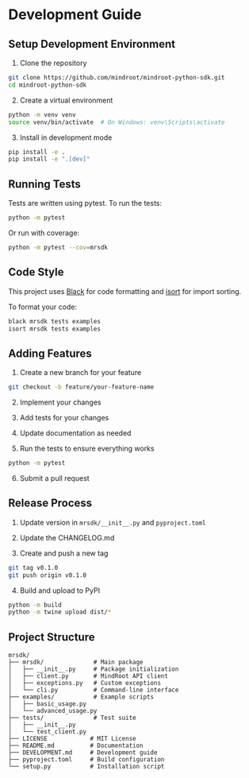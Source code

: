 # Development Guide

## Setup Development Environment

1. Clone the repository

```bash
git clone https://github.com/mindroot/mindroot-python-sdk.git
cd mindroot-python-sdk
```

2. Create a virtual environment

```bash
python -m venv venv
source venv/bin/activate  # On Windows: venv\Scripts\activate
```

3. Install in development mode

```bash
pip install -e .
pip install -e ".[dev]"
```

## Running Tests

Tests are written using pytest. To run the tests:

```bash
python -m pytest
```

Or run with coverage:

```bash
python -m pytest --cov=mrsdk
```

## Code Style

This project uses [Black](https://github.com/psf/black) for code formatting and [isort](https://pycqa.github.io/isort/) for import sorting.

To format your code:

```bash
black mrsdk tests examples
isort mrsdk tests examples
```

## Adding Features

1. Create a new branch for your feature

```bash
git checkout -b feature/your-feature-name
```

2. Implement your changes

3. Add tests for your changes

4. Update documentation as needed

5. Run the tests to ensure everything works

```bash
python -m pytest
```

6. Submit a pull request

## Release Process

1. Update version in `mrsdk/__init__.py` and `pyproject.toml`

2. Update the CHANGELOG.md

3. Create and push a new tag

```bash
git tag v0.1.0
git push origin v0.1.0
```

4. Build and upload to PyPI

```bash
python -m build
python -m twine upload dist/*
```

## Project Structure

```
mrsdk/
├── mrsdk/              # Main package
│   ├── __init__.py     # Package initialization
│   ├── client.py       # MindRoot API client
│   ├── exceptions.py   # Custom exceptions
│   └── cli.py          # Command-line interface
├── examples/           # Example scripts
│   ├── basic_usage.py
│   └── advanced_usage.py
├── tests/              # Test suite
│   ├── __init__.py
│   └── test_client.py
├── LICENSE            # MIT License
├── README.md          # Documentation
├── DEVELOPMENT.md     # Development guide
├── pyproject.toml     # Build configuration
└── setup.py           # Installation script
```
